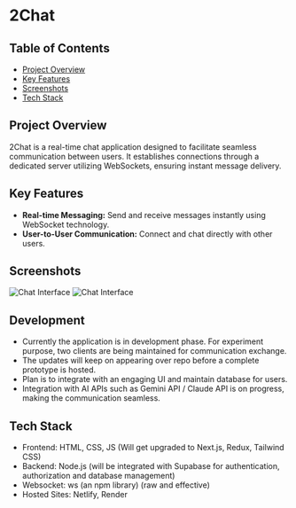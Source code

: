
# 2Chat

## Table of Contents

* [Project Overview](#project-overview)
* [Key Features](#key-features)
* [Screenshots](#screenshots)
* [Tech Stack](#tech-stack)

## Project Overview

2Chat is a real-time chat application designed to facilitate seamless communication between users. It establishes connections through a dedicated server utilizing WebSockets, ensuring instant message delivery.

## Key Features

* **Real-time Messaging:** Send and receive messages instantly using WebSocket technology.
* **User-to-User Communication:** Connect and chat directly with other users.

## Screenshots
![Chat Interface](https://drive.google.com/uc?id=1q42H73Cme4gNx44XB_5Gl6ROc2gByx6B)
![Chat Interface](https://drive.google.com/uc?id=1aUT_4S3C9nCY8w-s2aistNIpKrlzmtaZ)

## Development
* Currently the application is in development phase. For experiment purpose, two clients are being maintained for communication exchange.
* The updates will keep on appearing over repo before a complete prototype is hosted.
* Plan is to integrate with an engaging UI and maintain database for users.
* Integration with AI APIs such as Gemini API / Claude API is on progress, making the communication seamless.

## Tech Stack
* Frontend: HTML, CSS, JS (Will get upgraded to Next.js, Redux, Tailwind CSS)
* Backend: Node.js (will be integrated with Supabase for authentication, authorization and database management)
* Websocket: ws (an npm library) (raw and effective)
* Hosted Sites: Netlify, Render
